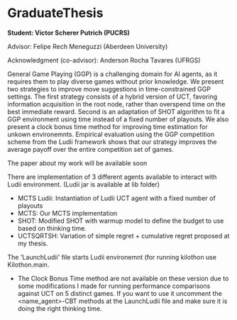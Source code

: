# GraduateThesis

**Student: Victor Scherer Putrich (PUCRS)**

Advisor: Felipe Rech Meneguzzi (Aberdeen University)

Acknowledgment (co-advisor): Anderson Rocha Tavares (UFRGS)

General Game Playing (GGP) is a challenging domain for AI agents, as it requires them to play diverse games without prior knowledge. 
We present two strategies to improve move suggestions in time-constrained GGP settings. 
The first strategy consists of a hybrid version of UCT, favoring information acquisition in the root node, rather than overspend time on the best immediate reward.
Second is an adaptation of SHOT algorithm to fit a GGP environment using time instead of a fixed number of playouts.
We also present a clock bonus time method for improving time estimation for unkown environemnts.
Empirical evaluation using the GGP competition scheme from the Ludii framework shows that our strategy improves the average payoff over the entire competition set of games.

The paper about my work will be available soon

There are implementation of 3 different agents available to interact with Ludii environment. (Ludii jar is available at lib folder)

* MCTS Ludii: Instantiation of Ludii UCT agent with a fixed number of playouts
* MCTS: Our MCTS implementation
* SHOT: Modified SHOT with warmup model to define the budget to use based on thinking time.
* UCTSQRTSH: Variation of simple regret + cumulative regret proposed at my thesis. 

The 'LaunchLudii' file starts Ludii environemnt (for running kilothon use Kilothon.main.

- The Clock Bonus Time method are not available on these version due to some modifications I made for running performance comparisons against UCT on 5 distinct games. If you want to use it uncomment the <name_agent>-CBT methods at the LaunchLudii file and make sure it is doing the right thinking time.

